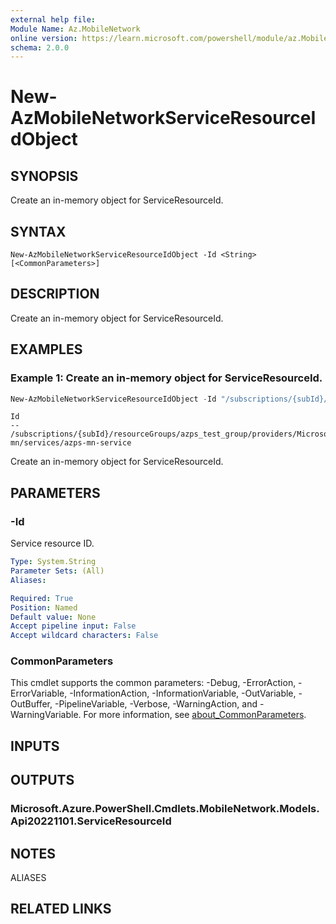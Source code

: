 ```yaml
---
external help file:
Module Name: Az.MobileNetwork
online version: https://learn.microsoft.com/powershell/module/az.MobileNetwork/new-AzMobileNetworkServiceResourceIdObject
schema: 2.0.0
---
```


# New-AzMobileNetworkServiceResourceIdObject

## SYNOPSIS
Create an in-memory object for ServiceResourceId.

## SYNTAX

```
New-AzMobileNetworkServiceResourceIdObject -Id <String> [<CommonParameters>]
```

## DESCRIPTION
Create an in-memory object for ServiceResourceId.

## EXAMPLES

### Example 1: Create an in-memory object for ServiceResourceId.
```powershell
New-AzMobileNetworkServiceResourceIdObject -Id "/subscriptions/{subId}/resourceGroups/azps_test_group/providers/Microsoft.MobileNetwork/mobileNetworks/azps-mn/services/azps-mn-service"
```

```output
Id
--
/subscriptions/{subId}/resourceGroups/azps_test_group/providers/Microsoft.MobileNetwork/mobileNetworks/azps-mn/services/azps-mn-service
```

Create an in-memory object for ServiceResourceId.

## PARAMETERS

### -Id
Service resource ID.

```yaml
Type: System.String
Parameter Sets: (All)
Aliases:

Required: True
Position: Named
Default value: None
Accept pipeline input: False
Accept wildcard characters: False
```

### CommonParameters
This cmdlet supports the common parameters: -Debug, -ErrorAction, -ErrorVariable, -InformationAction, -InformationVariable, -OutVariable, -OutBuffer, -PipelineVariable, -Verbose, -WarningAction, and -WarningVariable. For more information, see [about_CommonParameters](http://go.microsoft.com/fwlink/?LinkID=113216).

## INPUTS

## OUTPUTS

### Microsoft.Azure.PowerShell.Cmdlets.MobileNetwork.Models.Api20221101.ServiceResourceId

## NOTES

ALIASES

## RELATED LINKS

